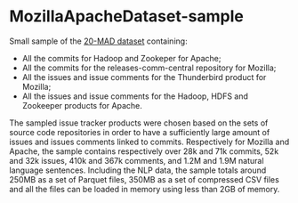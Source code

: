# MozillaApacheDataset-sample

Small sample of the [20-MAD dataset](https://github.com/M3SOulu/MozillaApacheDataset) containing:
* All the commits for Hadoop and Zookeper for Apache;
* All the commits for the releases-comm-central repository for Mozilla;
* All the issues and issue comments for the Thunderbird product for Mozilla;
* All the issues and issue comments for the Hadoop, HDFS and Zookeeper products for Apache.

The sampled issue tracker products were chosen based on the sets of
source code repositories in order to have a sufficiently large amount
of issues and issues comments linked to commits. Respectively for
Mozilla and Apache, the sample contains respectively over 28k and 71k
commits, 52k and 32k issues, 410k and 367k comments, and 1.2M and 1.9M
natural language sentences. Including the NLP data, the sample totals
around 250MB as a set of Parquet files, 350MB as a set of compressed
CSV files and all the files can be loaded in memory using less than
2GB of memory.
